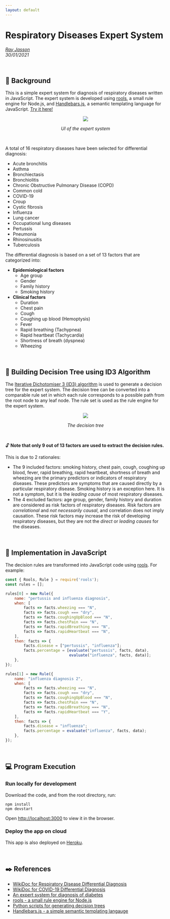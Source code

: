 ```yaml
---
layout: default
---
```


# Respiratory Diseases Expert System

*[Ray Jasson](mailto:holmesqueen2070@yahoo.com)*<br>
*30/01/2021*<br>

<br>

## :notebook: Background

This is a simple expert system for diagnosis of respiratory diseases written in JavaScript. The expert system is developed using [rools](https://github.com/frankthelen/rools), a small rule engine for Node.js, and [Handlebars.js](https://github.com/handlebars-lang/handlebars.js), a semantic templating language for JavaScript. [Try it here!](https://respiratory-diseases-es.herokuapp.com/)

<p align=center><img src="/docs/img/ui.png"></p>
<p align="center"><i>UI of the expert system</i></p>

<br>

A total of 16 respiratory diseases have been selected for differential diagnosis:
- Acute bronchitis
- Asthma
- Bronchiectasis
- Bronchiolitis
- Chronic Obstructive Pulmonary Disease (COPD)
- Common cold
- COVID-19
- Croup
- Cystic fibrosis
- Influenza
- Lung cancer
- Occupational lung diseases
- Pertussis
- Pneumonia
- Rhinosinusitis
- Tuberculosis

The differential diagnosis is based on a set of 13 factors that are categorized into:
- **Epidemiological factors**
  - Age group
  - Gender
  - Family history
  - Smoking history
- **Clinical factors**
  - Duration
  - Chest pain
  - Cough
  - Coughing up blood (Hemoptysis)
  - Fever
  - Rapid breathing (Tachypnea)
  - Rapid heartbeat (Tachycardia)
  - Shortness of breath (dyspnea)
  - Wheezing

<br>

## :evergreen_tree: Building Decision Tree using ID3 Algorithm

The [Iterative Dichotomiser 3 (ID3) algorithm](https://en.wikipedia.org/wiki/ID3_algorithm#:~:text=In%20decision%20tree%20learning%2C%20ID3,and%20natural%20language%20processing%20domains.) is used to generate a decision tree for the expert system. The decision tree can be converted into a comparable rule set in which each rule corresponds to a possible path from the root node to any leaf node. The rule set is used as the rule engine for the expert system.

<p align=center><img src="/docs/img/decision_tree.png"></p>
<p align="center"><i>The decision tree</i></p>

<br>

:unlock: **Note that only 9 out of 13 factors are used to extract the decision rules.**

This is due to 2 rationales:
- The 9 included factors: smoking history, chest pain, cough, coughing up blood, fever, rapid breathing, rapid heartbeat, shortness of breath and wheezing are the primary predictors or indicators of respiratory diseases. These predictors are symptoms that are caused directly by a particular respiratory disease. Smoking history is an exception here. It is not a symptom, but it is the *leading cause* of most respiratory diseases.
- The 4 excluded factors: age group, gender, family history and duration are considered as risk factors of respiratory diseases. Risk factors are *correlational* and *not necessarily causal*, and correlation does not imply causation. These risk factors may increase the risk of developing respiratory diseases, but they are not the *direct* or *leading causes* for the diseases.

<br>

## :speech_balloon: Implementation in JavaScript

The decision rules are transformed into JavaScript code using [rools](https://github.com/frankthelen/rools). For example:

```javascript
const { Rools, Rule } = require('rools');
const rules = [];

rules[0] = new Rule({
    name: "pertussis and influenza diagnosis",
    when: [
        facts => facts.wheezing === "N",
        facts => facts.cough === "dry",
        facts => facts.coughingUpBlood === "N",
        facts => facts.chestPain === "N",
        facts => facts.rapidBreathing === "N",
        facts => facts.rapidHeartbeat === "N",
    ],
    then: facts => {
        facts.disease = ["pertussis", "influenza"];
        facts.percentage = [evaluate("pertussis", facts, data), 
                            evaluate("influenza", facts, data)];
    },
});

rules[1] = new Rule({
    name: "influenza diagnosis 2",
    when: [
        facts => facts.wheezing === "N",
        facts => facts.cough === "dry",
        facts => facts.coughingUpBlood === "N",
        facts => facts.chestPain === "N",
        facts => facts.rapidBreathing === "N",
        facts => facts.rapidHeartbeat === "Y",
    ],
    then: facts => {
        facts.disease = "influenza";
        facts.percentage = evaluate("influenza", facts, data);
    },
});
```

<br>

## :computer: Program Execution

### **Run locally for development**

Download the code, and from the root directory, run:

```
npm install
npm devstart
```

Open [http://localhost:3000](http://localhost:3000) to view it in the browser.

### **Deploy the app on cloud**

This app is also deployed on [Heroku](https://www.heroku.com/).

<br>

## :black_nib: References

- [WikiDoc for Respiratory Disease Differential Diagnosis](https://www.wikidoc.org/index.php/Respiratory_disease_differential_diagnosis)
- [WikiDoc for COVID-19 Differential Diagnosis](https://www.wikidoc.org/index.php/COVID-19_differential_diagnosis)
- [An expert system for diagnosis of diabetes](https://github.com/ZenHuzaini/node-js-expert-system-diabetes)
- [rools - a small rule engine for Node.js](https://github.com/frankthelen/rools)
- [Python scripts for generating decision trees](https://github.com/Erikfather/Decision_tree-python)
- [Handlebars.js - a simple semantic templating langauge](https://github.com/handlebars-lang/handlebars.js)